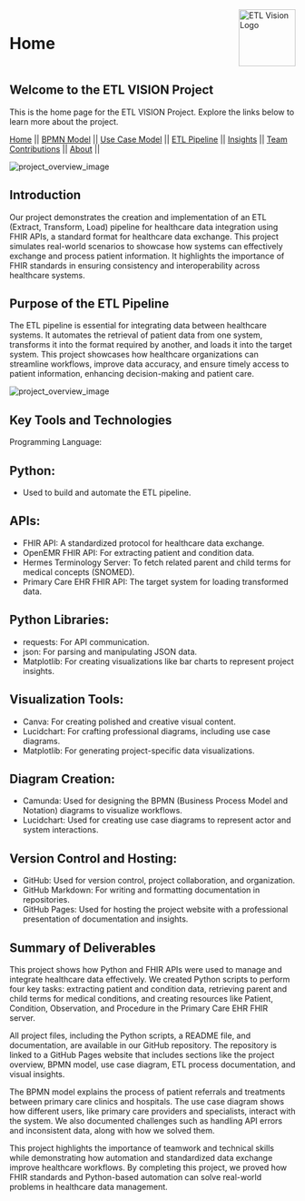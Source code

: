 <div style="display: flex; justify-content: space-between; align-items: center;">
  <h1>Home</h1>
  <img src="assets/ETL_logo.png" alt="ETL Vision Logo" style="width: 100px; height: auto;">
</div>

## Welcome to the ETL VISION Project

This is the home page for the ETL VISION Project. Explore the links below to learn more about the project.

[Home](./index.md) ||
[BPMN Model](./bpmn.md) ||
[Use Case Model](./use_case.md) ||
[ETL Pipeline](./etl_documentation.md) ||
[Insights](./insights.md) ||
[Team Contributions](./team_contributions.md) ||
[About](./about.md) ||

![project_overview_image](./assets/project_overview.png)

## Introduction

Our project demonstrates the creation and implementation of an ETL (Extract, Transform, Load) pipeline for healthcare data integration using FHIR APIs, a standard format for healthcare data exchange. This project simulates real-world scenarios to showcase how systems can effectively exchange and process patient information. It highlights the importance of FHIR standards in ensuring consistency and interoperability across healthcare systems.

## Purpose of the ETL Pipeline

The ETL pipeline is essential for integrating data between healthcare systems. It automates the retrieval of patient data from one system, transforms it into the format required by another, and loads it into the target system. This project showcases how healthcare organizations can streamline workflows, improve data accuracy, and ensure timely access to patient information, enhancing decision-making and patient care.

![project_overview_image](./assets/ETL_process.png)

## Key Tools and Technologies

Programming Language:

## Python: 
- Used to build and automate the ETL pipeline.

## APIs:

- FHIR API: A standardized protocol for healthcare data exchange.
- OpenEMR FHIR API: For extracting patient and condition data.
- Hermes Terminology Server: To fetch related parent and child terms for medical concepts (SNOMED).
- Primary Care EHR FHIR API: The target system for loading transformed data.

## Python Libraries:

- requests: For API communication.
- json: For parsing and manipulating JSON data.
- Matplotlib: For creating visualizations like bar charts to represent project insights.

## Visualization Tools:

- Canva: For creating polished and creative visual content.
- Lucidchart: For crafting professional diagrams, including use case diagrams.
- Matplotlib: For generating project-specific data visualizations.

## Diagram Creation:

- Camunda: Used for designing the BPMN (Business Process Model and Notation) diagrams to visualize workflows.
- Lucidchart: Used for creating use case diagrams to represent actor and system interactions.

## Version Control and Hosting:

- GitHub: Used for version control, project collaboration, and organization.
- GitHub Markdown: For writing and formatting documentation in repositories.
- GitHub Pages: Used for hosting the project website with a professional presentation of documentation and insights.




## Summary of Deliverables

This project shows how Python and FHIR APIs were used to manage and integrate healthcare data effectively. We created Python scripts to perform four key tasks: extracting patient and condition data, retrieving parent and child terms for medical conditions, and creating resources like Patient, Condition, Observation, and Procedure in the Primary Care EHR FHIR server.

All project files, including the Python scripts, a README file, and documentation, are available in our GitHub repository. The repository is linked to a GitHub Pages website that includes sections like the project overview, BPMN model, use case diagram, ETL process documentation, and visual insights.

The BPMN model explains the process of patient referrals and treatments between primary care clinics and hospitals. The use case diagram shows how different users, like primary care providers and specialists, interact with the system. We also documented challenges such as handling API errors and inconsistent data, along with how we solved them.

This project highlights the importance of teamwork and technical skills while demonstrating how automation and standardized data exchange improve healthcare workflows. By completing this project, we proved how FHIR standards and Python-based automation can solve real-world problems in healthcare data management.

